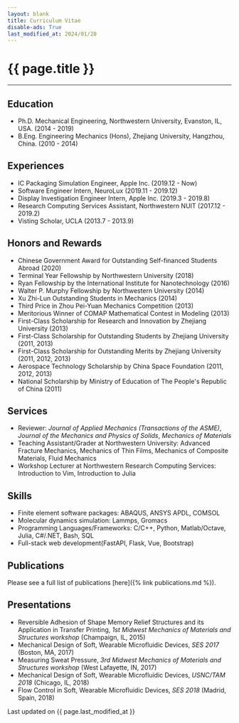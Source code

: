 ```yaml
---
layout: blank
title: Curriculum Vitae
disable-ads: True
last_modified_at: 2024/01/20
---
```


<h1 class="">{{ page.title }}</h1>
<hr>

## Education

* Ph.D. Mechanical Engineering, Northwestern University, Evanston, IL, USA. (2014 - 2019)
* B.Eng. Engineering Mechanics (Hons), Zhejiang University, Hangzhou, China. (2010 - 2014)


## Experiences

* IC Packaging Simulation Engineer, Apple Inc. (2019.12 - Now)
* Software Engineer Intern, NeuroLux (2019.11 - 2019.12)
* Display Investigation Engineer Intern, Apple Inc. (2019.3 - 2019.8)
* Research Computing Services Assistant, Northwestern NUIT (2017.12 - 2019.2)
* Visting Scholar, UCLA (2013.7 - 2013.9)


## Honors and Rewards

* Chinese Government Award for Outstanding Self-financed Students Abroad (2020)
* Terminal Year Fellowship by Northwestern University (2018)
* Ryan Fellowship by the International Institute for Nanotechnology (2016)
* Walter P. Murphy Fellowship by Northwestern University (2014)
* Xu Zhi-Lun Outstanding Students in Mechanics (2014)
* Third Price in Zhou Pei-Yuan Mechanics Competition (2013)
* Meritorious Winner of COMAP Mathematical Contest in Modeling (2013)
* First-Class Scholarship for Research and Innovation by Zhejiang University (2013)
* First-Class Scholarship for Outstanding Students by Zhejiang University (2011, 2013)
* First-Class Scholarship for Outstanding Merits by Zhejiang University (2011, 2012, 2013)
* Aerospace Technology Scholarship by China Space Foundation (2011, 2012, 2013)
* National Scholarship by Ministry of Education of The People's Republic of China (2011)


## Services

* Reviewer: *Journal of Applied Mechanics (Transactions of the ASME)*, *Journal of the Mechanics and Physics of Solids*, *Mechanics of Materials*
* Teaching Assistant/Grader at Northwestern University: Advanced Fracture Mechanics, Mechanics of Thin Films, Mechanics of Composite Materials, Fluid Mechanics
* Workshop Lecturer at Northwestern Research Computing Services: Introduction to Vim, Introduction to Julia


## Skills

* Finite element software packages: ABAQUS, ANSYS APDL, COMSOL
* Molecular dynamics simulation: Lammps, Gromacs
* Programming Languages/Frameworks: C/C++, Python, Matlab/Octave, Julia, C#/.NET, Bash, SQL
* Full-stack web development(FastAPI, Flask, Vue, Bootstrap)


## Publications

Please see a full list of publications [here]({% link publications.md %}).


## Presentations

* Reversible Adhesion of Shape Memory Relief Structures and its Application in Transfer Printing, *1st Midwest Mechanics of Materials and Structures workshop* (Champaign, IL, 2015)
* Mechanical Design of Soft, Wearable Microfluidic Devices, *SES 2017* (Boston, MA, 2017)
* Measuring Sweat Pressure, *3rd Midwest Mechanics of Materials and Structures workshop* (West Lafayette, IN, 2017)
* Mechanical Design of Soft, Wearable Microfluidic Devices, *USNC/TAM 2018* (Chicago, IL, 2018)
* Flow Control in Soft, Wearable Microfluidic Devices, *SES 2018* (Madrid, Spain, 2018)

<p class="text-end"> Last updated on {{ page.last_modified_at }} </p>
